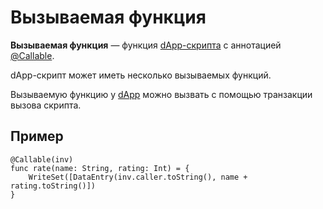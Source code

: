 # Вызываемая функция

**Вызываемая функция** — функция [dApp-скрипта](/blockchain/dapp-script.md) с аннотацией [@Callable](/ride/annotations.md#callable).

dApp-скрипт может иметь несколько вызываемых функций.

Вызываемую функцию у [dApp](/blockchain/dapp.md) можно вызвать с помощью транзакции вызова скрипта.

## Пример

``` ride
@Callable(inv)
func rate(name: String, rating: Int) = {
    WriteSet([DataEntry(inv.caller.toString(), name + rating.toString()])
}
```
